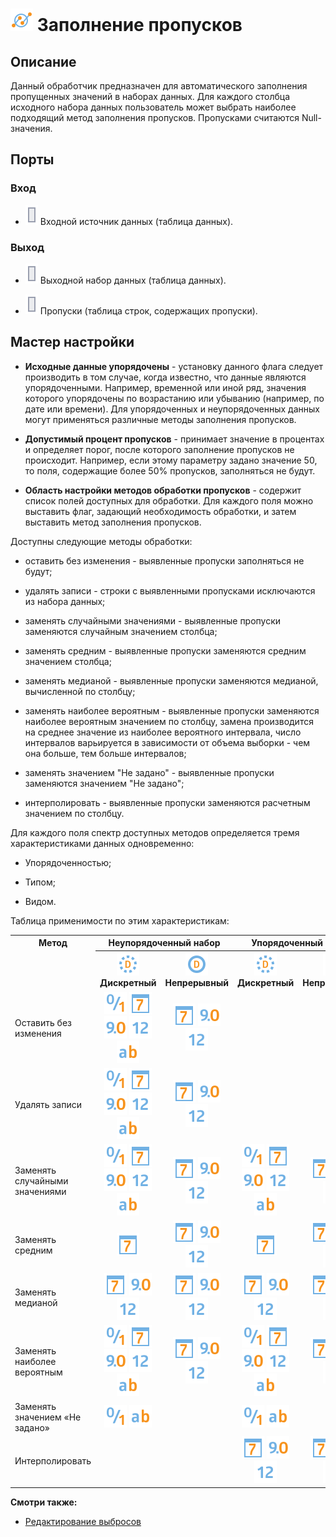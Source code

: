 # ![ ](../../media/app/icons/component-18/component-default-33.svg) Заполнение пропусков

## Описание

Данный обработчик предназначен для автоматического заполнения пропущенных значений в наборах данных.
Для каждого столбца исходного набора данных пользователь может выбрать наиболее подходящий метод заполнения пропусков. Пропусками считаются Null-значения.

## Порты

### Вход

* ![](../../media/app/icons/ports/table-inactive.svg) Входной источник данных (таблица данных). 

### Выход

* ![](../../media/app/icons/ports/table-inactive.svg) Выходной набор данных (таблица данных). 

* ![](../../media/app/icons/ports/table-inactive.svg) Пропуски (таблица строк, содержащих пропуски). 

## Мастер настройки

* **Исходные данные упорядочены** - установку данного флага следует производить в том случае, когда известно, что данные являются упорядоченными. Например, временной или иной ряд, значения которого упорядочены по возрастанию или убыванию (например, по дате или времени). Для упорядоченных и неупорядоченных данных могут применяться различные методы заполнения пропусков.

* **Допустимый процент пропусков** - принимает значение в процентах и определяет порог, после которого заполнение пропусков не происходит. Например, если этому параметру задано значение 50, то поля, содержащие более 50% пропусков, заполняться не будут.

* **Область настройки методов обработки пропусков** - содержит список полей доступных для обработки. Для каждого поля можно выставить флаг, задающий необходимость обработки, и затем выставить метод заполнения пропусков.

Доступны следующие методы обработки:

* оставить без изменения - выявленные пропуски заполняться не будут;

* удалять записи - строки с выявленными пропусками исключаются из набора данных;

* заменять случайными значениями - выявленные пропуски заменяются случайным значением столбца;

* заменять средним - выявленные пропуски заменяются средним значением столбца;

* заменять медианой - выявленные пропуски заменяются медианой, вычисленной по столбцу;

* заменять наиболее вероятным - выявленные пропуски заменяются наиболее вероятным значением по столбцу, замена производится на среднее значение из наиболее вероятного интервала, число интервалов варьируется в зависимости от объема выборки - чем она больше, тем больше интервалов;

* заменять значением "Не задано" - выявленные пропуски заменяются значением "Не задано";

* интерполировать - выявленные пропуски заменяются расчетным значением по столбцу.

Для каждого поля спектр доступных методов определяется тремя характеристиками данных одновременно:

* Упорядоченностью;

* Типом;

* Видом.

Таблица применимости по этим характеристикам:

<table>
<tr><th valign=top align=center rowspan=2>Метод</th><th align=center colspan=2>Неупорядоченный набор</th><th align=center colspan=2>Упорядоченный набор</th></tr>
<tr><th align=center><img src=../../media/app/icons/datatype-18/datatype-default-09.svg> Дискретный</th><th align=center><img src=../../media/app/icons/datatype-18/datatype-default-08.svg> Непрерывный</th><th align=center><img src=../../media/app/icons/datatype-18/datatype-default-09.svg> Дискретный</th><th align=center><img src=../../media/app/icons/datatype-18/datatype-default-08.svg> Непрерывный</th></tr>
<tr><td align=left>Оставить без изменения</td><td align=center><img src=../../media/app/icons/datatype-18/datatype-default-04.svg> <img src=../../media/app/icons/datatype-18/datatype-default-05.svg> <img src=../../media/app/icons/datatype-18/datatype-default-03.svg> <img src=../../media/app/icons/datatype-18/datatype-default-02.svg> <img src=../../media/app/icons/datatype-18/datatype-default-01.svg></td><td align=center><img src=../../media/app/icons/datatype-18/datatype-default-05.svg> <img src=../../media/app/icons/datatype-18/datatype-default-03.svg> <img src=../../media/app/icons/datatype-18/datatype-default-02.svg></td><td></td><td></td></tr>
<tr><td align=left>Удалять записи</td><td align=center><img src=../../media/app/icons/datatype-18/datatype-default-04.svg> <img src=../../media/app/icons/datatype-18/datatype-default-05.svg> <img src=../../media/app/icons/datatype-18/datatype-default-03.svg> <img src=../../media/app/icons/datatype-18/datatype-default-02.svg> <img src=../../media/app/icons/datatype-18/datatype-default-01.svg></td><td align=center><img src=../../media/app/icons/datatype-18/datatype-default-05.svg> <img src=../../media/app/icons/datatype-18/datatype-default-03.svg> <img src=../../media/app/icons/datatype-18/datatype-default-02.svg></td><td align=center></td><td align=center></td></tr>
<tr><td align=left>Заменять случайными значениями</td><td align=center><img src=../../media/app/icons/datatype-18/datatype-default-04.svg> <img src=../../media/app/icons/datatype-18/datatype-default-05.svg> <img src=../../media/app/icons/datatype-18/datatype-default-03.svg> <img src=../../media/app/icons/datatype-18/datatype-default-02.svg> <img src=../../media/app/icons/datatype-18/datatype-default-01.svg></td><td align=center><img src=../../media/app/icons/datatype-18/datatype-default-05.svg> <img src=../../media/app/icons/datatype-18/datatype-default-03.svg> <img src=../../media/app/icons/datatype-18/datatype-default-02.svg></td><td align=center><img src=../../media/app/icons/datatype-18/datatype-default-04.svg> <img src=../../media/app/icons/datatype-18/datatype-default-05.svg> <img src=../../media/app/icons/datatype-18/datatype-default-03.svg> <img src=../../media/app/icons/datatype-18/datatype-default-02.svg> <img src=../../media/app/icons/datatype-18/datatype-default-01.svg></td><td align=center><img src=../../media/app/icons/datatype-18/datatype-default-05.svg> <img src=../../media/app/icons/datatype-18/datatype-default-03.svg> <img src=../../media/app/icons/datatype-18/datatype-default-02.svg></td></tr>
<tr><td align=left>Заменять средним</td><td align=center><img src=../../media/app/icons/datatype-18/datatype-default-05.svg></td><td align=center> <img src=../../media/app/icons/datatype-18/datatype-default-05.svg> <img src=../../media/app/icons/datatype-18/datatype-default-03.svg> <img src=../../media/app/icons/datatype-18/datatype-default-02.svg></td><td align=center><img src=../../media/app/icons/datatype-18/datatype-default-05.svg></td><td align=center><img src=../../media/app/icons/datatype-18/datatype-default-05.svg> <img src=../../media/app/icons/datatype-18/datatype-default-03.svg> <img src=../../media/app/icons/datatype-18/datatype-default-02.svg></td></tr>
<tr><td align=left>Заменять медианой</td><td align=center><img src=../../media/app/icons/datatype-18/datatype-default-05.svg> <img src=../../media/app/icons/datatype-18/datatype-default-03.svg> <img src=../../media/app/icons/datatype-18/datatype-default-02.svg></td><td align=center><img src=../../media/app/icons/datatype-18/datatype-default-05.svg> <img src=../../media/app/icons/datatype-18/datatype-default-03.svg> <img src=../../media/app/icons/datatype-18/datatype-default-02.svg></td><td align=center><img src=../../media/app/icons/datatype-18/datatype-default-05.svg> <img src=../../media/app/icons/datatype-18/datatype-default-03.svg> <img src=../../media/app/icons/datatype-18/datatype-default-02.svg></td><td align=center><img src=../../media/app/icons/datatype-18/datatype-default-05.svg> <img src=../../media/app/icons/datatype-18/datatype-default-03.svg> <img src=../../media/app/icons/datatype-18/datatype-default-02.svg></td></tr>
<tr><td align=left>Заменять наиболее вероятным</td><td align=center><img src=../../media/app/icons/datatype-18/datatype-default-04.svg> <img src=../../media/app/icons/datatype-18/datatype-default-05.svg> <img src=../../media/app/icons/datatype-18/datatype-default-03.svg> <img src=../../media/app/icons/datatype-18/datatype-default-02.svg> <img src=../../media/app/icons/datatype-18/datatype-default-01.svg></td><td align=center><img src=../../media/app/icons/datatype-18/datatype-default-05.svg> <img src=../../media/app/icons/datatype-18/datatype-default-03.svg> <img src=../../media/app/icons/datatype-18/datatype-default-02.svg></td><td align=center><img src=../../media/app/icons/datatype-18/datatype-default-04.svg> <img src=../../media/app/icons/datatype-18/datatype-default-05.svg> <img src=../../media/app/icons/datatype-18/datatype-default-03.svg> <img src=../../media/app/icons/datatype-18/datatype-default-02.svg> <img src=../../media/app/icons/datatype-18/datatype-default-01.svg></td><td align=center><img src=../../media/app/icons/datatype-18/datatype-default-05.svg> <img src=../../media/app/icons/datatype-18/datatype-default-03.svg> <img src=../../media/app/icons/datatype-18/datatype-default-02.svg></td></tr>
<tr><td align=left>Заменять значением «Не задано»</td><td align=center><img src=../../media/app/icons/datatype-18/datatype-default-04.svg> <img src=../../media/app/icons/datatype-18/datatype-default-01.svg></td><td></td><td align=center><img src=../../media/app/icons/datatype-18/datatype-default-04.svg> <img src=../../media/app/icons/datatype-18/datatype-default-01.svg></td><td></td></tr>
<tr><td align=left>Интерполировать</td><td></td><td></td><td align=center><img src=../../media/app/icons/datatype-18/datatype-default-05.svg> <img src=../../media/app/icons/datatype-18/datatype-default-03.svg> <img src=../../media/app/icons/datatype-18/datatype-default-02.svg></td><td align=center><img src=../../media/app/icons/datatype-18/datatype-default-05.svg> <img src=../../media/app/icons/datatype-18/datatype-default-03.svg> <img src=../../media/app/icons/datatype-18/datatype-default-02.svg></td></tr>
</table>


**Смотри также:**

* [Редактирование выбросов](./editing-of-emissions.md)
